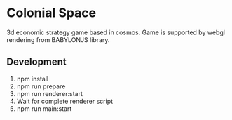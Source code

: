 # Colonial Space

3d economic strategy game based in cosmos. Game is supported by webgl rendering from BABYLONJS library.

## Development

1. npm install
2. npm run prepare
3. npm run renderer:start
4. Wait for complete renderer script
5. npm run main:start
